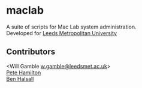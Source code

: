 # maclab

A suite of scripts for Mac Lab system administration.  
Developed for [Leeds Metropolitan University](http://www.leedsmet.ac.uk)

## Contributors

<Will Gamble w.gamble@leedsmet.ac.uk>  
[Pete Hamilton](p.d.hamilton@leedsmet.ac.uk)  
[Ben Halsall](b.halsall@leedsmet.ac.uk)  

